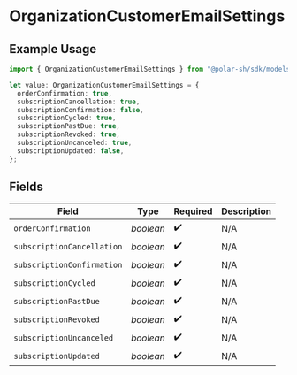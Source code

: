# OrganizationCustomerEmailSettings

## Example Usage

```typescript
import { OrganizationCustomerEmailSettings } from "@polar-sh/sdk/models/components/organizationcustomeremailsettings.js";

let value: OrganizationCustomerEmailSettings = {
  orderConfirmation: true,
  subscriptionCancellation: true,
  subscriptionConfirmation: false,
  subscriptionCycled: true,
  subscriptionPastDue: true,
  subscriptionRevoked: true,
  subscriptionUncanceled: true,
  subscriptionUpdated: false,
};
```

## Fields

| Field                      | Type                       | Required                   | Description                |
| -------------------------- | -------------------------- | -------------------------- | -------------------------- |
| `orderConfirmation`        | *boolean*                  | :heavy_check_mark:         | N/A                        |
| `subscriptionCancellation` | *boolean*                  | :heavy_check_mark:         | N/A                        |
| `subscriptionConfirmation` | *boolean*                  | :heavy_check_mark:         | N/A                        |
| `subscriptionCycled`       | *boolean*                  | :heavy_check_mark:         | N/A                        |
| `subscriptionPastDue`      | *boolean*                  | :heavy_check_mark:         | N/A                        |
| `subscriptionRevoked`      | *boolean*                  | :heavy_check_mark:         | N/A                        |
| `subscriptionUncanceled`   | *boolean*                  | :heavy_check_mark:         | N/A                        |
| `subscriptionUpdated`      | *boolean*                  | :heavy_check_mark:         | N/A                        |